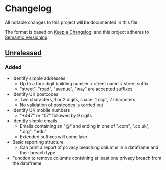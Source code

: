 # Changelog
All notable changes to this project will be documented in this file.

The format is based on [Keep a Changelog](https://keepachangelog.com/en/1.0.0/),
and this project adheres to [Semantic Versioning](https://semver.org/spec/v2.0.0.html).

## [Unreleased]
### Added
* Identify simple addresses
    - Up to a four digit building number + street name + street suffix
    - "street", "road", "avenue", "way" are accepted suffixes
* Identify UK postcodes
    - Two characters, 1 or 2 digits, space, 1 digit, 2 characters
    - No validation of postcodes is carried out
* Identify UK mobile numbers
    - "+447" or "07" followed by 9 digits
* Identify simple emails
    - Emails containing an "@" and ending in one of ".com", ".co.uk", ".org", ".edu"
    - Extended suffixes will come later
* Basic reporting structure
    - Can print a report of privacy breaching columns in a dataframe and their breach type
* Function to remove columns containing at least one privacy breach from the dataframe


[Unreleased]: https://github.com/TTitcombe/PrivacyPanda/tree/master
